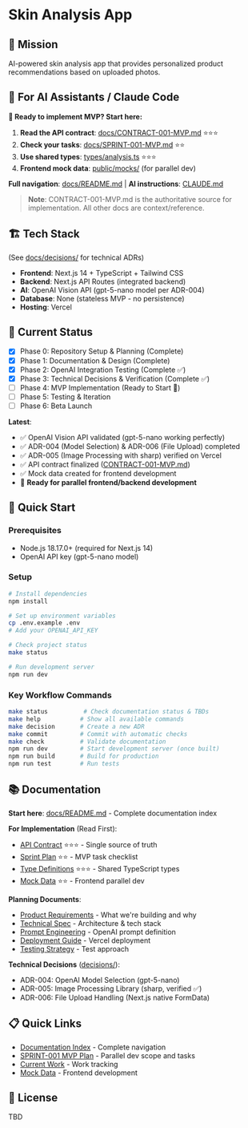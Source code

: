# Skin Analysis App

## 🎯 Mission
AI-powered skin analysis app that provides personalized product recommendations based on uploaded photos.

## 📖 For AI Assistants / Claude Code

**🚀 Ready to implement MVP? Start here:**

1. **Read the API contract**: [docs/CONTRACT-001-MVP.md](docs/CONTRACT-001-MVP.md) ⭐⭐⭐
2. **Check your tasks**: [docs/SPRINT-001-MVP.md](docs/SPRINT-001-MVP.md) ⭐⭐
3. **Use shared types**: [types/analysis.ts](types/analysis.ts) ⭐⭐⭐
4. **Frontend mock data**: [public/mocks/](public/mocks/) (for parallel dev)

**Full navigation**: [docs/README.md](docs/README.md) | **AI instructions**: [CLAUDE.md](CLAUDE.md)

> **Note**: CONTRACT-001-MVP.md is the authoritative source for implementation. All other docs are context/reference.


## 🏗️ Tech Stack

(See [docs/decisions/](docs/decisions/) for technical ADRs)

- **Frontend**: Next.js 14 + TypeScript + Tailwind CSS
- **Backend**: Next.js API Routes (integrated backend)
- **AI**: OpenAI Vision API (gpt-5-nano model per ADR-004)
- **Database**: None (stateless MVP - no persistence)
- **Hosting**: Vercel


## 🔄 Current Status

- [x] Phase 0: Repository Setup & Planning (Complete)
- [x] Phase 1: Documentation & Design (Complete)
- [x] Phase 2: OpenAI Integration Testing (Complete ✅)
- [x] Phase 3: Technical Decisions & Verification (Complete ✅)
- [ ] Phase 4: MVP Implementation (Ready to Start 🚀)
- [ ] Phase 5: Testing & Iteration
- [ ] Phase 6: Beta Launch

**Latest**:
- ✅ OpenAI Vision API validated (gpt-5-nano working perfectly)
- ✅ ADR-004 (Model Selection) & ADR-006 (File Upload) completed
- ✅ ADR-005 (Image Processing with sharp) verified on Vercel
- ✅ API contract finalized ([CONTRACT-001-MVP.md](docs/CONTRACT-001-MVP.md))
- ✅ Mock data created for frontend development
- 🚀 **Ready for parallel frontend/backend development**


## 🚀 Quick Start

### Prerequisites

- Node.js 18.17.0+ (required for Next.js 14)
- OpenAI API key (gpt-5-nano model)

### Setup

```bash
# Install dependencies
npm install

# Set up environment variables
cp .env.example .env
# Add your OPENAI_API_KEY

# Check project status
make status

# Run development server
npm run dev
```

### Key Workflow Commands

```bash
make status          # Check documentation status & TBDs
make help           # Show all available commands
make decision       # Create a new ADR
make commit         # Commit with automatic checks
make check          # Validate documentation
npm run dev         # Start development server (once built)
npm run build       # Build for production
npm run test        # Run tests
```

## 📚 Documentation

**Start here**: [docs/README.md](docs/README.md) - Complete documentation index

**For Implementation** (Read First):
- [API Contract](docs/CONTRACT-001-MVP.md) ⭐⭐⭐ - Single source of truth
- [Sprint Plan](docs/SPRINT-001-MVP.md) ⭐⭐ - MVP task checklist
- [Type Definitions](types/analysis.ts) ⭐⭐⭐ - Shared TypeScript types
- [Mock Data](public/mocks/) ⭐⭐ - Frontend parallel dev

**Planning Documents**:
- [Product Requirements](docs/01-prd.md) - What we're building and why
- [Technical Spec](docs/02-technical-spec.md) - Architecture & tech stack
- [Prompt Engineering](docs/05-prompt-engineering.md) - OpenAI prompt definition
- [Deployment Guide](docs/06-deployment.md) - Vercel deployment
- [Testing Strategy](docs/07-testing-strategy.md) - Test approach

**Technical Decisions** ([decisions/](docs/decisions/)):
- ADR-004: OpenAI Model Selection (gpt-5-nano)
- ADR-005: Image Processing Library (sharp, verified ✅)
- ADR-006: File Upload Handling (Next.js native FormData)



## 📋 Quick Links

- [Documentation Index](docs/README.md) - Complete navigation
- [SPRINT-001 MVP Plan](docs/SPRINT-001-MVP.md) - Parallel dev scope and tasks
- [Current Work](TODO.md) - Work tracking
- [Mock Data](public/mocks/) - Frontend development



## 📝 License

TBD
